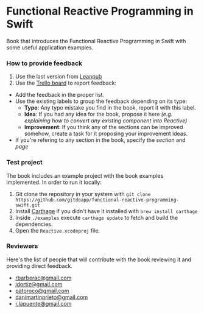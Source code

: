 # Functional Reactive Programming in Swift
Book that introduces the Functional Reactive Programming in Swift with some useful application examples.

### How to provide feedback

1. Use the last version from [Leanpub](https://leanpub.com/functionalreactiveprogrammingswift)
2. Use the [Trello board](https://trello.com/b/mqPuiSt2/book-functional-reactive-programming-in-swift) to report feedback:
  - Add the feedback in the proper list.
  - Use the existing labels to group the feedback depending on its type:
    - **Typo**: Any typo mistake you find in the book, report it with this label.
    - **Idea**: If you had any idea for the book, propose it here *(e.g. explaining how to convert any existing component into Reactive)*
    - **Improvement**: If you think any of the sections can be improved somehow, create a task for it proposing your improvement ideas.
  - If you're refering to any section in the book, specify the *section* and *page*

### Test project
The book includes an example project with the book examples implemented. In order to run it locally:

1. Git clone the repository in your system with `git clone https://github.com/gitdoapp/functional-reactive-programming-swift.git`
2. Install [Carthage](https://github.com/carthage/carthage) if you didn't have it installed with `brew install carthage`
3. Inside `./examples` execute `carthage update` to fetch and build the dependencies.
4. Open the `Reactive.xcodeproj` file.

### Reviewers
Here's the list of people that will contribute with the book reviewing it and providing direct feedback.
- rbarberac@gmail.com
- jdortiz@gmail.com
- patoroco@gmail.com
- danimartinprieto@gmail.com
- r.lapuente@gmail.com
